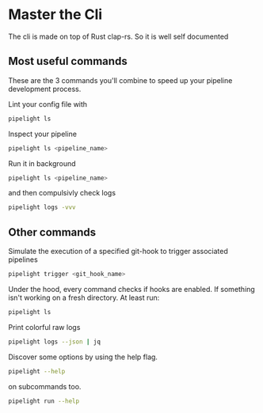 # Master the Cli

The cli is made on top of Rust clap-rs.
So it is well self documented

## Most useful commands

These are the 3 commands you'll combine to speed up your pipeline development process.

Lint your config file with

```bash
pipelight ls
```

Inspect your pipeline

```bash
pipelight ls <pipeline_name>
```

Run it in background

```bash
pipelight ls <pipeline_name>
```

and then compulsivly check logs

```bash
pipelight logs -vvv
```

## Other commands

Simulate the execution of a specified git-hook to trigger associated pipelines

```bash
pipelight trigger <git_hook_name>
```

Under the hood,
every command checks if hooks are enabled.
If something isn't working on a fresh directory. At least run:

```bash
pipelight ls
```

Print colorful raw logs

```bash
pipelight logs --json | jq
```

Discover some options by using the help flag.

```bash
pipelight --help
```

on subcommands too.

```bash
pipelight run --help
```
